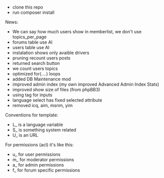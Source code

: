 - clone this repo
- run composer install


News:
- We can say how much users show in memberlist, we don't use topics_per_page
- forums table use AI
- users table use AI
- instalation shows only avaible drivers
- pruning recount users posts
- returned search button
- we count users topics
- optimized for(....) loops
- added DB Maintenance mod
- improved admin index (my own improved Advanced Admin Index Stats)
- improved show size of files (from phpBB3)
- using <label> tag for inputs
- language select has fixed selected attribute
- removed icq, aim, msnm, yim
  
Conventions for template:  
- L_ is a language variable
- S_ is something system related
- U_ is an URL

For permissions (acl) it's like this:
- u_ for user permissions
- m_ for moderator permissions
- a_ for admin permissions
- f_ for forum specific permissions
